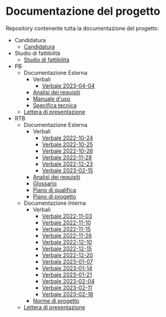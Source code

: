 # Documentazione del progetto

Repository contenente tutta la documentazione del progetto:

- Candidatura
  - [Candidatura](Candidatura/Candidatura.pdf)
- Studio di fattibilità
  - [Studio di fattibilità](Studio%20di%20Fattibilit%C3%A0/StudioDiFattibilita_v1.0.0.pdf)
- PB
  - Documentazione Esterna
    - Verbali
      - [Verbale 2023-04-04](PB/Documentazione%20Esterna/Verbali/VE_2023_04_04.pdf)
    - [Analisi dei requisiti](PB/Documentazione%20Esterna/AnalisiDeiRequisiti_v2.0.0.pdf)
    <!-- - [Glossario](PB/Documentazione%20Esterna/Glossario_v2.0.0.pdf)
    - [Piano di qualifica](PB/Documentazione%20Esterna/PianoDiQualifica_v2.0.0.pdf)
    - [Piano di progetto](PB/Documentazione%20Esterna/PianoDiProgetto_v2.0.0.pdf) -->
    - [Manuale d'uso](PB/Documentazione%20Esterna/ManualeUso_v1.0.0.pdf)
    - [Specifica tecnica](PB/Documentazione%20Esterna/SpecificaTecnica_v1.0.0.pdf)
  <!-- - Documentazione Interna
    - Verbali
      - [Verbale 2023-03-01](PB/Documentazione%20Interna/Verbali/VI_2023_03_01.pdf)
      - [Verbale 2023-03-03](PB/Documentazione%20Interna/Verbali/VI_2023_03_03.pdf)
      - [Verbale 2023-03-10](PB/Documentazione%20Interna/Verbali/VI_2023_03_10.pdf)
      - [Verbale 2023-03-17](PB/Documentazione%20Interna/Verbali/VI_2023_03_17.pdf)
      - [Verbale 2023-03-24](PB/Documentazione%20Interna/Verbali/VI_2023_03_24.pdf)
      - [Verbale 2023-03-30](PB/Documentazione%20Interna/Verbali/VI_2023_03_30.pdf)
      - [Verbale 2023-04-07](PB/Documentazione%20Interna/Verbali/VI_2023_04_07.pdf)
      - [Verbale 2023-04-13](PB/Documentazione%20Interna/Verbali/VI_2023_04_13.pdf)
    - [Norme di progetto](PB/Documentazione%20Interna/NormeDiProgetto_v2.0.0.pdf) -->
  - [Lettera di presentazione](PB/LetteraDiPresentazione_PB.pdf)
- RTB
  - Documentazione Esterna
    - Verbali
      - [Verbale 2022-10-24](RTB/Documentazione%20Esterna/Verbali/VE_2022_10_24.pdf)
      - [Verbale 2022-10-25](RTB/Documentazione%20Esterna/Verbali/VE_2022_10_25.pdf)
      - [Verbale 2022-10-26](RTB/Documentazione%20Esterna/Verbali/VE_2022_10_26.pdf)
      - [Verbale 2022-11-28](RTB/Documentazione%20Esterna/Verbali/VE_2022_11_28.pdf)
      - [Verbale 2022-12-23](RTB/Documentazione%20Esterna/Verbali/VE_2022_12_23.pdf)
      - [Verbale 2023-02-15](RTB/Documentazione%20Esterna/Verbali/VE_2023_02_15.pdf)
    - [Analisi dei requisiti](RTB/Documentazione%20Esterna/AnalisiDeiRequisiti_v1.0.0.pdf)
    - [Glossario](RTB/Documentazione%20Esterna/Glossario_v1.0.0.pdf)
    - [Piano di qualifica](RTB/Documentazione%20Esterna/PianoDiQualifica_v1.0.0.pdf)
    - [Piano di progetto](RTB/Documentazione%20Esterna/PianoDiProgetto_v1.0.0.pdf)
  - Documentazione Interna
    - Verbali
      - [Verbale 2022-11-03](RTB/Documentazione%20Interna/Verbali/VI_2022_11_03.pdf)
      - [Verbale 2022-11-10](RTB/Documentazione%20Interna/Verbali/VI_2022_11_10.pdf)
      - [Verbale 2022-11-15](RTB/Documentazione%20Interna/Verbali/VI_2022_11_15.pdf)
      - [Verbale 2022-11-26](RTB/Documentazione%20Interna/Verbali/VI_2022_11_26.pdf)
      - [Verbale 2022-12-10](RTB/Documentazione%20Interna/Verbali/VI_2022_12_10.pdf)
      - [Verbale 2022-12-15](RTB/Documentazione%20Interna/Verbali/VI_2022_12_15.pdf)
      - [Verbale 2022-12-20](RTB/Documentazione%20Interna/Verbali/VI_2022_12_20.pdf)
      - [Verbale 2023-01-07](RTB/Documentazione%20Interna/Verbali/VI_2023_01_07.pdf)
      - [Verbale 2023-01-14](RTB/Documentazione%20Interna/Verbali/VI_2023_01_14.pdf)
      - [Verbale 2023-01-21](RTB/Documentazione%20Interna/Verbali/VI_2023_01_21.pdf)
      - [Verbale 2023-02-04](RTB/Documentazione%20Interna/Verbali/VI_2023_02_04.pdf)
      - [Verbale 2023-02-11](RTB/Documentazione%20Interna/Verbali/VI_2023_02_11.pdf)
      - [Verbale 2023-02-18](RTB/Documentazione%20Interna/Verbali/VI_2023_02_18.pdf)
    - [Norme di progetto](RTB/Documentazione%20Interna/NormeDiProgetto_v1.0.0.pdf)
  - [Lettera di presentazione](RTB/LetteraDiPresentazione_RTB.pdf)
